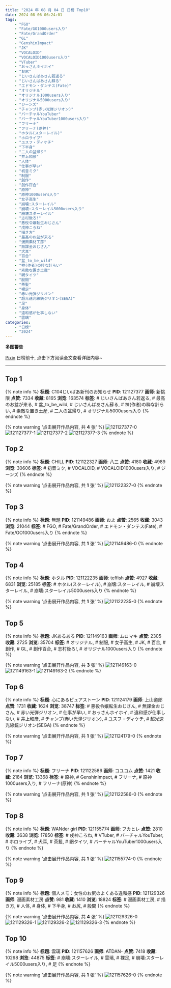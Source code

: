 ```yaml
---
title: "2024 年 08 月 04 日 日榜 Top10"
date: 2024-08-06 06:24:01
tags:
    - "FGO"
    - "Fate/GO1000users入り"
    - "Fate/GrandOrder"
    - "GL"
    - "GenshinImpact"
    - "JK"
    - "VOCALOID"
    - "VOCALOID1000users入り"
    - "VTuber"
    - "おっさんホイホイ"
    - "お尻"
    - "じいさんばあさん若返る"
    - "じいさんばあさん蘇る"
    - "エドモン・ダンテス(Fate)"
    - "オリジナル"
    - "オリジナル1000users入り"
    - "オリジナル5000users入り"
    - "ジーンズ"
    - "チャンプ(赤い光弾ジリオン)"
    - "バーチャルYouTuber"
    - "バーチャルYouTuber1000users入り"
    - "フリーナ"
    - "フリーナ(原神)"
    - "ホタル(スターレイル)"
    - "ホロライブ"
    - "ユスフ・ディケチ"
    - "下半身"
    - "二人の盆帰り"
    - "井上和彦"
    - "人体"
    - "仕事が早い"
    - "初音ミク"
    - "制服"
    - "創作"
    - "創作百合"
    - "原神"
    - "原神1000users入り"
    - "女子高生"
    - "崩壊:スターレイル"
    - "崩壊:スターレイル5000users入り"
    - "崩壊スターレイル"
    - "志村後ろ!"
    - "悪役令嬢転生おじさん"
    - "戌神ころね"
    - "描き方"
    - "最高のお盆が来る"
    - "漫画素材工房"
    - "無課金おじさん"
    - "犬耳"
    - "百合"
    - "盆_to_be_wild"
    - "神(作者)の粋な計らい"
    - "素敵な置き土産"
    - "網タイツ"
    - "股間"
    - "茶髪"
    - "裸足"
    - "赤い光弾ジリオン"
    - "超光速光線銃ジリオン(SEGA)"
    - "足"
    - "身体"
    - "違和感が仕事しない"
    - "雲璃"
categories:
    - "日榜"
    - "2024"
---
```


<i class="fa fa-triangle-exclamation"></i>**多图警告**<i class="fa fa-triangle-exclamation"></i>

[Pixiv](https://www.pixiv.net/) 日榜前十, 点击下方阅读全文查看详细内容~

<!-- more -->

---

## Top 1

{% note info %}
**标题**: C104じいばあ新刊のお知らせ
**PID**: 121127377 **画师**: 新挑限
**点赞**: 7334 **收藏**: 8165 **浏览**: 163574
**标签**: # じいさんばあさん若返る, # 最高のお盆が来る, # 盆_to_be_wild, # じいさんばあさん蘇る, # 神(作者)の粋な計らい, # 素敵な置き土産, # 二人の盆帰り, # オリジナル5000users入り
{% endnote %}

{% note warning '点击展开作品内容, 共 **4** 张' %}
![121127377-0](https://i.pixiv.re/img-original/img/2024/08/03/03/14/07/121127377_p0.jpg)
![121127377-1](https://i.pixiv.re/img-original/img/2024/08/03/03/14/07/121127377_p1.jpg)
![121127377-2](https://i.pixiv.re/img-original/img/2024/08/03/03/14/07/121127377_p2.jpg)
![121127377-3](https://i.pixiv.re/img-original/img/2024/08/03/03/14/07/121127377_p3.jpg)
{% endnote %}

## Top 2

{% note info %}
**标题**: CHILL
**PID**: 121122327 **画师**: 八三
**点赞**: 4180 **收藏**: 4989 **浏览**: 30606
**标签**: # 初音ミク, # VOCALOID, # VOCALOID1000users入り, # ジーンズ
{% endnote %}

{% note warning '点击展开作品内容, 共 **1** 张' %}
![121122327-0](https://i.pixiv.re/img-original/img/2024/08/03/00/00/32/121122327_p0.jpg)
{% endnote %}

## Top 3

{% note info %}
**标题**: 無題
**PID**: 121149486 **画师**: およ
**点赞**: 2565 **收藏**: 3043 **浏览**: 21044
**标签**: # FGO, # Fate/GrandOrder, # エドモン・ダンテス(Fate), # Fate/GO1000users入り
{% endnote %}

{% note warning '点击展开作品内容, 共 **1** 张' %}
![121149486-0](https://i.pixiv.re/img-original/img/2024/08/03/21/28/39/121149486_p0.jpg)
{% endnote %}

## Top 4

{% note info %}
**标题**: ホタル
**PID**: 121122235 **画师**: teffish
**点赞**: 4927 **收藏**: 6831 **浏览**: 25185
**标签**: # ホタル(スターレイル), # 崩壊:スターレイル, # 崩壊スターレイル, # 崩壊:スターレイル5000users入り
{% endnote %}

{% note warning '点击展开作品内容, 共 **1** 张' %}
![121122235-0](https://i.pixiv.re/img-original/img/2024/08/03/00/00/15/121122235_p0.jpg)
{% endnote %}

## Top 5

{% note info %}
**标题**: JKあるある
**PID**: 121149163 **画师**: ムロマキ
**点赞**: 2305 **收藏**: 2725 **浏览**: 35704
**标签**: # オリジナル, # 制服, # 女子高生, # JK, # 百合, # 創作, # GL, # 創作百合, # 志村後ろ!, # オリジナル1000users入り
{% endnote %}

{% note warning '点击展开作品内容, 共 **3** 张' %}
![121149163-0](https://i.pixiv.re/img-original/img/2024/08/03/21/18/07/121149163_p0.jpg)
![121149163-1](https://i.pixiv.re/img-original/img/2024/08/03/21/18/07/121149163_p1.jpg)
![121149163-2](https://i.pixiv.re/img-original/img/2024/08/03/21/18/07/121149163_p2.jpg)
{% endnote %}

## Top 6

{% note info %}
**标题**: 心にあるピュアストーン
**PID**: 121124179 **画师**: 上山道郎
**点赞**: 1731 **收藏**: 1624 **浏览**: 38747
**标签**: # 悪役令嬢転生おじさん, # 無課金おじさん, # 赤い光弾ジリオン, # 仕事が早い, # おっさんホイホイ, # 違和感が仕事しない, # 井上和彦, # チャンプ(赤い光弾ジリオン), # ユスフ・ディケチ, # 超光速光線銃ジリオン(SEGA)
{% endnote %}

{% note warning '点击展开作品内容, 共 **1** 张' %}
![121124179-0](https://i.pixiv.re/img-original/img/2024/08/03/00/42/28/121124179_p0.jpg)
{% endnote %}

## Top 7

{% note info %}
**标题**: フリーナ
**PID**: 121122586 **画师**: コユコム
**点赞**: 1421 **收藏**: 2184 **浏览**: 13368
**标签**: # 原神, # GenshinImpact, # フリーナ, # 原神1000users入り, # フリーナ(原神)
{% endnote %}

{% note warning '点击展开作品内容, 共 **1** 张' %}
![121122586-0](https://i.pixiv.re/img-original/img/2024/08/03/00/02/38/121122586_p0.jpg)
{% endnote %}

## Top 8

{% note info %}
**标题**: WANder girl
**PID**: 121155774 **画师**: フカヒレ
**点赞**: 2810 **收藏**: 3638 **浏览**: 17850
**标签**: # 戌神ころね, # VTuber, # バーチャルYouTuber, # ホロライブ, # 犬耳, # 茶髪, # 網タイツ, # バーチャルYouTuber1000users入り
{% endnote %}

{% note warning '点击展开作品内容, 共 **1** 张' %}
![121155774-0](https://i.pixiv.re/img-original/img/2024/08/04/00/17/17/121155774_p0.jpg)
{% endnote %}

## Top 9

{% note info %}
**标题**: 個人メモ：女性のお尻のよくある違和感
**PID**: 121129326 **画师**: 漫画素材工房
**点赞**: 981 **收藏**: 1410 **浏览**: 18824
**标签**: # 漫画素材工房, # 描き方, # 人体, # 身体, # 下半身, # お尻, # 股間
{% endnote %}

{% note warning '点击展开作品内容, 共 **4** 张' %}
![121129326-0](https://i.pixiv.re/img-original/img/2024/08/03/06/00/07/121129326_p0.jpg)
![121129326-1](https://i.pixiv.re/img-original/img/2024/08/03/06/00/07/121129326_p1.jpg)
![121129326-2](https://i.pixiv.re/img-original/img/2024/08/03/06/00/07/121129326_p2.jpg)
![121129326-3](https://i.pixiv.re/img-original/img/2024/08/03/06/00/07/121129326_p3.jpg)
{% endnote %}

## Top 10

{% note info %}
**标题**: 雲璃
**PID**: 121157626 **画师**: ATDAN-
**点赞**: 7418 **收藏**: 10298 **浏览**: 44875
**标签**: # 崩壊:スターレイル, # 雲璃, # 裸足, # 崩壊:スターレイル5000users入り, # 足
{% endnote %}

{% note warning '点击展开作品内容, 共 **1** 张' %}
![121157626-0](https://i.pixiv.re/img-original/img/2024/08/04/01/18/21/121157626_p0.png)
{% endnote %}
